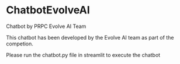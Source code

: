 # ChatbotEvolveAI
Chatbot by PRPC Evolve AI Team

This chatbot has been developed by the Evolve AI team as part of the competion.

Please run the chatbot.py file in streamlit to execute the chatbot
